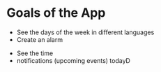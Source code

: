 # Goals of the App
+ See the days of the week in different languages
+ Create an alarm
<!-- + create a birthday alert -->
+ See the time
+ notifications (upcoming events)
    todayD
